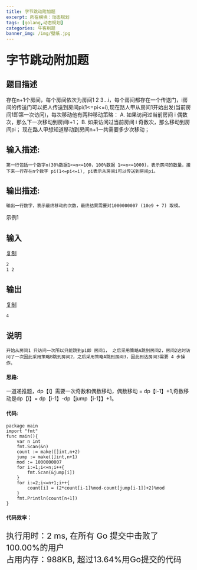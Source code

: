 ```yaml
---
title: 字节跳动附加题
excerpt: 所在模块：动态规划
tags: [golang,动态规划]
categories: 牛客刷题
banner_img: /img/壁纸.jpg
---
```


### <font size=6px>字节跳动附加题</font>

## 题目描述

存在n+1个房间，每个房间依次为房间1 2 3...i，每个房间都存在一个传送门，i房间的传送门可以把人传送到房间pi(1<=pi<=i),现在路人甲从房间1开始出发(当前房间1即第一次访问)，每次移动他有两种移动策略：
  A. 如果访问过当前房间 i 偶数次，那么下一次移动到房间i+1；
  B. 如果访问过当前房间 i 奇数次，那么移动到房间pi；
现在路人甲想知道移动到房间n+1一共需要多少次移动；

## 输入描述:

```
第一行包括一个数字n(30%数据1<=n<=100，100%数据 1<=n<=1000)，表示房间的数量，接下来一行存在n个数字 pi(1<=pi<=i), pi表示从房间i可以传送到房间pi。
```

## 输出描述:

```
输出一行数字，表示最终移动的次数，最终结果需要对1000000007 (10e9 + 7) 取模。
```

示例1

## 输入

[复制](javascript:void(0);)

```
2
1 2
```

## 输出

[复制](javascript:void(0);)

```
4
```

## 说明

```
开始从房间1 只访问一次所以只能跳到p1即 房间1， 之后采用策略A跳到房间2，房间2这时访问了一次因此采用策略B跳到房间2，之后采用策略A跳到房间3，因此到达房间3需要 4 步操作。
```

#### 思路:

一道递推题，dp【i】需要一次奇数和偶数移动，偶数移动 = dp【i-1】+1,奇数移动是dp【i】= dp【i-1】-dp【jump【i-1】】+1。

#### 代码:

```golang
package main
import "fmt"
func main(){
    var n int
    fmt.Scan(&n)
    count := make([]int,n+2)
    jump := make([]int,n+1)
    mod := 1000000007
    for i:=1;i<=n;i++{
        fmt.Scan(&jump[i])
    }
    for i:=2;i<=n+1;i++{
        count[i] = (2*count[i-1]%mod-count[jump[i-1]]+2)%mod
    }
    fmt.Println(count[n+1])
}
```

#### 代码效率：

<p class="note note-primary"; style="font-size:22px">
   执行用时：2 ms, 在所有 Go 提交中击败了100.00%的用户<br>
   占用内存：988KB, 超过13.64%用Go提交的代码
</p>




